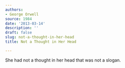 ```yaml
---
authors:
- George Orwell
source: 1984
date: '2013-03-14'
description: ''
draft: false
slug: not-a-thought-in-her-head
title: Not a Thought in Her Head

---
```

She had not a thought in her head that was not a slogan.



